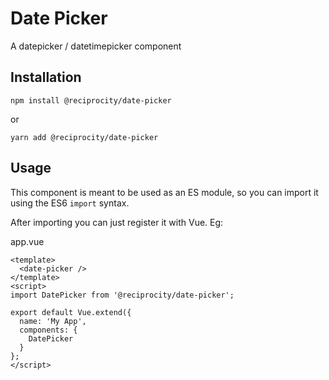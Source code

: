 # Date Picker

A datepicker / datetimepicker component

## Installation

```
npm install @reciprocity/date-picker
```

or

```
yarn add @reciprocity/date-picker
```

## Usage

This component is meant to be used as an ES module, so you can import it using the ES6 `import` syntax.

After importing you can just register it with Vue. Eg:

app.vue

```vue
<template>
  <date-picker />
</template>
<script>
import DatePicker from '@reciprocity/date-picker';

export default Vue.extend({
  name: 'My App',
  components: {
    DatePicker
  }
};
</script>
```
